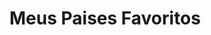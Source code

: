 # Meus Paises Favoritos 

<html>
    <head>
        <meta name="viewport" content="width=device-width, initial-scale=1.0">
        <link rel="icon" type="image/x-icon" href="C:\Users\Guilherme.Oliveira\Downloads\favicon_io\favicon-16x16.png">
        <style>

            
            .note {
                font-size: 120%;
                color: rgb(255, 0, 0);
            }
              body{
                background-image: url(https://m.media-amazon.com/images/I/71dhu-K62pL._AC_UF894,1000_QL80_.jpg);
                background-repeat: no-repeat;
                background-size:100% ;
              }


            .city1:hover{
               background-image: url(https://upload.wikimedia.org/wikipedia/commons/6/67/London_Skyline_%28125508655%29.jpeg);
               background-repeat: no-repeat;
               width: 95%;
               height: 100%;
               
              

            }
            .city2:hover{
               background-image: url(https://cdn.wallpapersafari.com/27/71/gOEkvc.jpg);
               background-repeat: no-repeat;
               width: 95%;
               height: 100%;
            }
            
            
            .city3:hover{
               background-image: url(https://s2.glbimg.com/1NqTrdukaHaNY2ZGKqaSkb2dnO4=/e.glbimg.com/og/ed/f/original/2021/08/02/gettyimages-1208124099.jpg);
               background-repeat: no-repeat;
               width: 95%;
               height: 100%;
            }

            .city1 {
               
                color: white;
                border: 2px solid rgb(0, 0, 0);
                margin: 30px;
                padding: 3ch;
             
            }
            .city2 {
             
                color: white;
                border: 2px solid rgb(0, 0, 0);
                margin: 30px;
                padding: 3ch;

            }
            .city3 {
               
                color: white;
                border: 2px solid rgb(0, 0, 0);
                margin: 30px;
                padding: 3ch;

            }


        </style>
      </head>
    <body>
    


      <h1>Meus<span class="note">Paises</span>favoritos</h1>
      <p>esses são os  <span class="note">paises</span> que eu gostaria de visitar .</p>
          
          <div class="city1" >
          <h2>Londres </h2>
          <p>Londres, capital da Inglaterra e do Reino Unido, é uma cidade do século 21 com uma história que remonta à era romana. Seu centro abriga as sedes imponentes do Parlamento, a famosa torre do relógio do Big Ben e a Abadia de Westminster, local de coroação dos monarcas britânicos. Do outro lado do rio Tâmisa, a roda gigante London Eye tem vista panorâmica do complexo cultural da margem sul e de toda a cidade. </p>  
        </div>
        
        <div class="city2">
            <h2>Paris</h2>
            <p>Paris, a capital da França, é uma importante cidade europeia e um centro mundial de arte, moda, gastronomia e cultura. Sua paisagem urbana do século XIX é cortada por avenidas largas e pelo rio Sena. A cidade é conhecida por monumentos como a Torre Eiffel e a Catedral de Notre-Dame, uma construção gótica do século XII, sendo famosa também pela cultura dos cafés e por lojas de estilistas famosos na Rue du Faubourg Saint-Honoré </p>
        </div>

        <div class="city3">
            <h2>tóquio</h2>
            <p>Tóquio, a movimentada capital do Japão, combina o estilo ultramoderno com o tradicional, desde arranha-céus iluminados por neon a templos históricos. O opulento santuário xintoísta Meiji é conhecido por seu altíssimo portão e pelas florestas circundantes. O Palácio Imperial fica localizado em meio a jardins públicos. </p>
        </div>
    
    </body>
</html>
